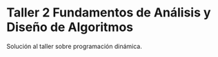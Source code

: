 # Taller 2 Fundamentos de Análisis y Diseño de Algoritmos
Solución al taller sobre programación dinámica.
